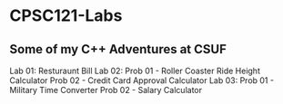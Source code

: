 # CPSC121-Labs
Some of my C++ Adventures at CSUF
----------------------------------
Lab 01: Resturaunt Bill
Lab 02: 
  Prob 01 - Roller Coaster Ride Height Calculator 
  Prob 02 - Credit Card Approval Calculator
Lab 03: 
  Prob 01 - Military Time Converter
  Prob 02 - Salary Calculator
